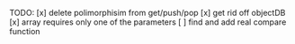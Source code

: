 TODO:
[x] delete polimorphisim from get/push/pop
[x] get rid off objectDB
[x] array requires only one of the parameters
[ ] find and add real compare function
